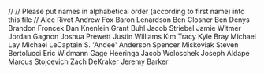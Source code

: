 //
// Please put names in alphabetical order (according to first name) into this file
//
Alec Rivet
Andrew Fox
Baron Lenardson
Ben Closner
Ben Denys
Brandon Froncek
Dan Knenlein
Grant Buhl
Jacob Striebel
Jamie Witmer
Jordan Gagnon
Joshua Prewett
Justin Williams
Kim Tracy
Kyle Bray
Michael Lay
Michael LeCaptain
S. 'Andee' Anderson
Spencer Miskoviak
Steven Bertolucci
Eric Widmann
Gage Heeringa
Jacob Woloschek
Joseph Aldape
Marcus Stojcevich
Zach DeKraker
Jeremy Barker
